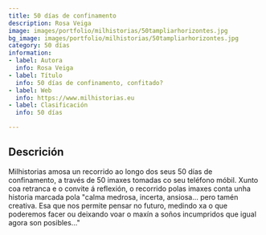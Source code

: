 ```yaml
---
title: 50 días de confinamento
description: Rosa Veiga
image: images/portfolio/milhistorias/50tampliarhorizontes.jpg
bg_image: images/portfolio/milhistorias/50tampliarhorizontes.jpg
category: 50 días
information:
- label: Autora
  info: Rosa Veiga
- label: Título
  info: 50 días de confinamento, confitado?
- label: Web
  info: https://www.milhistorias.eu
- label: Clasificación
  info: 50 días

---
```

## Descrición

Milhistorias amosa un recorrido ao longo dos seus 50 días de confinamento, a través de 50 imaxes tomadas co seu teléfono móbil.  Xunto coa retranca e o convite á reflexión, o recorrido polas imaxes conta unha historia marcada pola "calma medrosa, incerta, ansiosa... pero tamén creativa. Esa que nos permite pensar no futuro, medindo xa o que poderemos facer ou deixando voar o maxín a soños incumpridos que igual agora son posibles…"